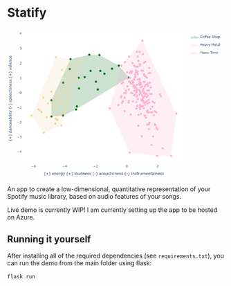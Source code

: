 # Statify

![example image](https://github.com/Jfeatherstone/Statify/blob/master/example.png)

An app to create a low-dimensional, quantitative representation of your Spotify music library, based on audio features of your songs.

Live demo is currently WIP! I am currently setting up the app to be hosted on Azure.

## Running it yourself

After installing all of the required dependencies (see `requirements.txt`), you can run the demo from the main folder using flask:

```
flask run
```
